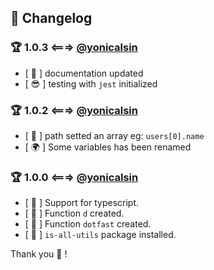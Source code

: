 ## 💎 Changelog

[twitter]: https://twitter.com/yonicalsin

### 🏆 1.0.3 <===> [@yonicalsin][twitter]

-  [ 🎉 ] documentation updated
-  [ 😎 ] testing with `jest` initialized

### 🏆 1.0.2 <===> [@yonicalsin][twitter]

-  [ 🍔 ] path setted an array eg: `users[0].name`
-  [ 🌍 ] Some variables has been renamed

### 🏆 1.0.0 <===> [@yonicalsin][twitter]

-  [ 🎨 ] Support for typescript.
-  [ 🎨 ] Function `d` created.
-  [ 🎨 ] Function `dotfast` created.
-  [ 🎨 ] `is-all-utils` package installed.

Thank you 🍔 !
